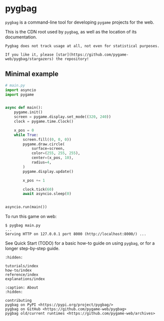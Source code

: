 # pygbag

<!-- TODO: make work ![pygbag logo](assets/pygbag_logo.png) -->

`pygbag` is a command-line tool for developing `pygame` projects for the web.

This is the CDN root used by `pygbag`, as well as the location of its
documentation.

```{note}
Pygbag does not track usage at all, not even for statistical purposes.

If you like it, please [star](https://github.com/pygame-web/pygbag/stargazers) the repository!
```

## Minimal example

```py
# main.py
import asyncio
import pygame


async def main():
    pygame.init()
    screen = pygame.display.set_mode((320, 240))
    clock = pygame.time.Clock()

    x_pos = 0
    while True:
        screen.fill((0, 0, 0))
        pygame.draw.circle(
            surface=screen,
            color=(255, 255, 255),
            center=(x_pos, 10),
            radius=4,
        )
        pygame.display.update()

        x_pos += 1

        clock.tick(60)
        await asyncio.sleep(0)


asyncio.run(main())
```

To run this game on web:

```
$ pygbag main.py
...
Serving HTTP on 127.0.0.1 port 8000 (http://localhost:8000/) ...
```

See Quick Start (TODO) for a basic how-to guide on using `pygbag`, or
[](./tutorials/simple-game-tutorial.md) for a longer step-by-step guide.

<!-- ## (Very) important points

**<ins>Also, read the page on [making your code compatible with browser game loop](https://pygame-web.github.io/wiki/python-wasm). You will probably have to change some of your code.</ins>**


- You can add a square image file named `favicon.png` in your game's root folder
  to make Pygbag use it as the web package's favicon.

- Before packaging, adapt your code this way if you still want WAV/MP3 format on
desktop:

```py
if sys.platform == "emscripten":
    snd = pygame.mixer.Sound("sound.ogg")
else:
    snd = pygame.mixer.Sound("sound.wav") # or .WAV, .mp3, .MP3, etc.
```

- If you have heightmaps in your assets use `--no_opt` to prevent png
recompression.

- if you want to keep pixelated look whatever the device screen size is use:

```py
import sys, platform
if sys.platform == "emscripten":
    platform.window.canvas.style.imageRendering = "pixelated"
```


## Templates

There is actually nothing specific for projects except naming entry point main.py, because Python-WASM is just a web-friendly version of CPython REPL with [some added facilities](https://discuss.python.org/t/status-of-wasm-in-cpythons-main-branch/15542/12?u=pmp-p). Most desktop code will run (and continue to run) with only a few changes.

Basic structure of a game (available [here](https://github.com/pygame-web/pygbag/tree/main/test)):
```
test
├── img
│   ├── pygc.bmp
│   ├── pygc.png
│   └── tiger.svg
├── main.py
└── sfx
    └── beep.ogg
```
where `test` is the "runtime game folder", current working directory ( os.getcwd() ) or more simply  "."

Useful .gitignore additions:
```
*.wav
*.mp3
*.pyc
*.egg-info
*-pygbag.???
/build
/dist
```
But there are templates to customize runtime startup for 2D and 3D, see [templates](/wiki/pygbag/#templates)


[controlling pygbag packing and options from pygbag.ini](/wiki/pygbag-configuration)


## Coding

- [General Python-WASM](/wiki/python-wasm/)
- [With Pygbag specifically](/wiki/pygbag-code/)
- [Pygbag code examples](/wiki/pygbag-code/#pygbag-code-specificssamples)

## Adding modules

- [List of available wheels](/wiki/pkg/)
- [requesting modules](https://github.com/pygame-web/pkg-porting-wasm/issues)
- [Panda3D quickstart](https://pygame-web.github.io/wiki/pkg/panda3d)


When importing **non-stdlib** packages (for example, numpy or matplotlib), you must put their import statements at top of `main.py`. You should also add a metadata header as specified by [PEP 723](https://peps.python.org/pep-0723/), for example:

```py
# /// script
# dependencies = [
#  "pygame-ce",
#  "pyscroll",
#  "pytmx",
# ]
# ///
```
more on : https://packaging.python.org/en/latest/specifications/inline-script-metadata/#inline-script-metadata

## Debugging / Desktop Simulator

- The REPL shortcut http://localhost:8000?-i, REPL will (should) run concurrently as main.py.
- [How to enter debug mode](/wiki/pygbag-debug/)
- While working, you can access the simulator of the web loop by replacing `import asyncio` by `import pygbag.aio as asyncio` at top of main.py and run the program from the folder containing it.
- TODO: Android remote debugging via [chromium browsers series](https://developer.chrome.com/docs/devtools/remote-debugging/).
- TODO: Universal remote debugging via IRC Client or websocket using pygbag.net.
- [pygbag runtime ?](/wiki/pygbag-internals)


There's number of command line options : read Pygbag's [project description](https://pypi.org/project/pygbag/) for a more detailed overview.


**Work in progress, pull requests welcomed. Feel free to propose links to games or tutorials. Please contribute!!!**

Logo thanks to https://github.com/FinFetChannel  -->

```{toctree}
:hidden:

tutorials/index
how-to/index
reference/index
explanations/index
```

```{toctree}
:caption: About
:hidden:

contributing
pygbag on PyPI <https://pypi.org/project/pygbag/>
pygbag on GitHub <https://github.com/pygame-web/pygbag>
pygbag old/current runtimes <https://github.com/pygame-web/archives>
```
